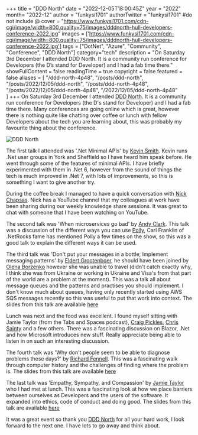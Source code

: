 +++
title = "DDD North"
date = "2022-12-05T18:00:45Z"
year = "2022"
month= "2022-12"
author = "funkysi1701"
authorTwitter = "funkysi1701" #do not include @
cover = "https://www.funkysi1701.com/cdn-cgi/image/width=800,quality=75/images/dddnorth-hull-developers-conference-2022.jpg"
images = ['https://www.funkysi1701.com/cdn-cgi/image/width=800,quality=75/images/dddnorth-hull-developers-conference-2022.jpg']
tags = ["DotNet", "Azure", "Community", "Conference", "DDD North"]
category="tech"
description =  "On Saturday 3rd December I attended DDD North. It is a community run conference for Developers (the D’s stand for Developer) and I had a fab time there."
showFullContent = false
readingTime = true
copyright = false
featured = false
aliases = [
    "/ddd-north-4p48",
    "/posts/ddd-north",
    "/posts/2022/12/05/ddd-north",
    "/posts/ddd-north-4p48",
    "/posts/2022/12/05/ddd-north-4p48",
    "/2022/12/05/ddd-north-4p48"    
]
+++
On Saturday 3rd December I attended [DDD North](https://www.dddnorth.co.uk/). It is a community run conference for Developers (the D's stand for Developer) and I had a fab time there. Many conferences are going online which is great, however there is nothing quite like chatting over coffee or lunch with fellow Developers about the tech you are learning about, this was probably my favourite thing about the conference. 

![DDD North](/images/dddnorth-hull-developers-conference-2022.jpg)

The first talk I attended was '.Net Minimal APIs' by [Kevin Smith](https://twitter.com/kev_bite). Kevin runs .Net user groups in York and Sheffield so I have heard him speak before. He went through some of the features of minimal APIs. I have briefly experimented with them in .Net 6, however from the sound of things the tech is much improved in .Net 7, with lots of improvements, so this is something I want to give another try.

During the coffee break I managed to have a quick conversation with [Nick Chapsas](https://www.youtube.com/c/Elfocrash). Nick has a YouTube channel that my colleagues at work have been sharing during our weekly knowledge share sessions. It was great to chat with someone that I have been watching on YouTube. 

The second talk was 'When microservices go bad' by [Andy Clark](https://twitter.com/TechyChap). This talk was a discussion of the different ways you can use [Polly](https://github.com/App-vNext/Polly), Carl Franklin of .NetRocks fame has mentioned Polly a few times on the show, so this was a good talk to explain the different ways it can be used. 

The third talk was 'Don't put your messages in a bottle; Implement messaging patterns' by [Eldert Grootenboer](https://twitter.com/egrootenboer), he should have been joined by [Olena Borzenko](https://twitter.com/borzenko_lena) however she was unable to travel (didn't catch exactly why, I think she was from Ukraine or working in Ukraine and Visa's from that part of the world are a problem at the moment). This was a talk all about message queues and the patterns and practises you should implement. I don't know much about queues, having only recently started using AWS SQS messages recently so this was useful to put that work into context. The slides from this talk are available [here](https://eldertnet-my.sharepoint.com/:p:/g/personal/eldert_eldert_net/EXbVxQpSzzNJmtvKNPjzSvYBSGfnLI7qC5U5Ia-PYCqioA?rtime=fIdK6wHX2kg)

Lunch was next and the food was excellent. I found myself sitting with Jamie Taylor (from the Tabs and Spaces podcast), [Craig Pickles](https://twitter.com/YorkshireTechy), [Chris Sainty](https://twitter.com/chris_sainty) and a few others. There was a fascinating discussion on Blazor, .Net and how Microsoft introduces new stuff. Really appreciate being able to listen in on such an interesting discussion.

The fourth talk was 'Why don't people seem to be able to diagnose problems these days?' by [Richard Fennell](https://twitter.com/richardfennell). This was a fascinating walk through computer history and the challenges of finding where the problem is. The slides from this talk are available [here](https://github.com/rfennell/Presentations/blob/main/Why%20don't%20people%20seem%20to%20be%20able%20to%20diagnose%20problems%20these%20days.pptx)

The last talk was 'Empathy, Sympathy, and Compassion' by [Jamie Taylor](https://twitter.com/podcasterJay) who I had met at lunch. This was a fascinating look at how we place barriers between ourselves as Developers and the users of the software. It expanded into ethics, code of conduct and doing good. The slides from this talk are available [here](https://shorturl.at/mAMUZ)

It was a great event so thank you [DDD North](https://twitter.com/dddnorth) for all your hard work, I look forward to the next one. I have lots to go away and think about.